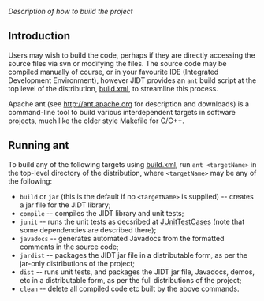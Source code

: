 _Description of how to build the project_

## Introduction

Users may wish to build the code, perhaps if they are directly accessing the source files via svn or modifying the files. The source code may be compiled manually of course, or in your favourite IDE (Integrated Development
Environment), however JIDT provides an `ant` build script at the top level of the distribution, [build.xml](../blob/master/build.xml), to streamline this process.

Apache ant (see http://ant.apache.org for description and downloads) is a command-line tool to build various interdependent targets in software projects, much like the older style Makefile for C/C++.

## Running ant

To build any of the following targets using [build.xml](../blob/master/build.xml), run `ant <targetName>` in the top-level directory of the distribution, where `<targetName>` may be any of the following:
 * `build` or `jar` (this is the default if no `<targetName>` is supplied) -- creates a jar file for the JIDT library;
 * `compile` -- compiles the JIDT library and unit tests;
 * `junit` -- runs the unit tests as decsribed at [JUnitTestCases](JUnitTestCases) (note that some dependencies are described there);
 * `javadocs` -- generates automated Javadocs from the formatted comments in the source code;
 * `jardist` -- packages the JIDT jar file in a distributable form, as per the jar-only distributions of the project;
 * `dist` -- runs unit tests, and packages the JIDT jar file, Javadocs, demos, etc in a distributable form, as per the full distributions of the project;
 * `clean` -- delete all compiled code etc built by the above commands.
